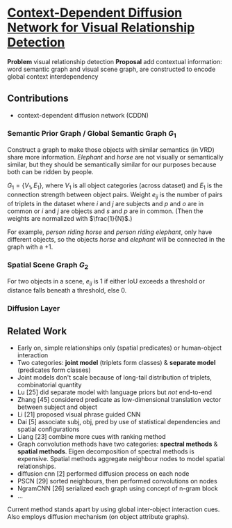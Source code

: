 # [Context-Dependent Diffusion Network for Visual Relationship Detection](https://arxiv.org/abs/1809.06213)

**Problem** visual relationship detection
**Proposal** add contextual information: word semantic graph and visual scene graph, are constructed to encode global context interdependency

## Contributions
- context-dependent diffusion network (CDDN)

### Semantic Prior Graph / Global Semantic Graph $G_1$
Construct a graph to make those objects with similar semantics (in VRD) share more information. *Elephant* and *horse* are not visually or semantically similar, but they should be semantically similar for our purposes because both can be ridden by people.

$G_1 = \{V_1,E_1\}$, where $V_1$ is  all object categories (across dataset) and $E_1$ is the connection strength between object pairs.  Weight $e_{ij}$ is the number of pairs of triplets in the dataset where $i$ and $j$ are subjects and $p$ and $o$ are in common or $i$ and $j$ are objects and $s$ and $p$ are in common. (Then the weights are normalized with $\frac{1}{N}$.)

For example, *person riding horse* and *person riding elephant*, only have different objects, so the objects *horse* and *elephant* will be connected in the graph with a $+1$.

### Spatial Scene Graph $G_2$

For two objects in a scene, $e_{ij}$ is $1$ if either IoU exceeds a threshold or distance falls beneath a threshold, else $0$.

### Diffusion Layer



## Related Work
- Early on, simple relationships only (spatial predicates) or human-object interaction
- Two categories: **joint model** (triplets form classes) & **separate model** (predicates form classes)
- Joint models don't scale because of long-tail distribution of triplets, combinatorial quantity
- Lu [25] did separate model with language priors but *not* end-to-end
- Zhang [45] considered predicate as low-dimensional translation vector between subject and object
- Li [21] proposed visual phrase guided CNN
- Dai [5] associate subj, obj, pred by use of statistical dependencies and spatial configurations
- Liang [23] combine more cues with ranking method
- Graph convolution methods have two categories: **spectral methods** & **spatial methods**. Eigen decomposition of spectral methods is expensive. Spatial methods aggregate neighbour nodes to model spatial relationships.
- diffusion cnn [2] performed diffusion process on each node
- PSCN [29] sorted neighbours, then performed convolutions on nodes
- NgramCNN [26] serialized each graph using concept of n-gram block
- ...

Current method stands apart by using global inter-object interaction cues. Also employs diffusion mechanism (on object attribute graphs).
<!--stackedit_data:
eyJoaXN0b3J5IjpbMTkwMzM1MjQzNywxMjA4MjM0ODMxLC0zMz
YwMTQ5ODcsMTI1Njk1NjE5NCwtMTQ5MzA4NzYwOV19
-->